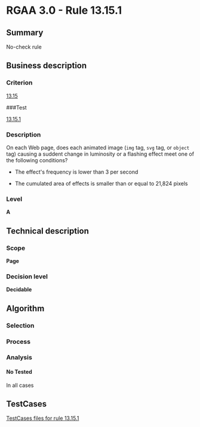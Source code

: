 # RGAA 3.0 -  Rule 13.15.1

## Summary

No-check rule

## Business description

### Criterion

[13.15](http://disic.github.io/rgaa_referentiel_en/RGAA3.0_Criteria_English_version_v1.html#crit-13-15)

###Test

[13.15.1](http://disic.github.io/rgaa_referentiel_en/RGAA3.0_Criteria_English_version_v1.html#test-13-15-1)

### Description
On each Web page, does
    each animated image (<code>img</code> tag, <code>svg</code> tag, or <code>object</code> tag)
    causing a suddent change in luminosity or a flashing
    effect meet one of the following conditions?
    <ul><li> The effect's frequency is lower than 3 per
   second</li>
  <li> The cumulated area of effects is smaller than
   or equal to 21,824 pixels</li>
    </ul> 


### Level

**A**

## Technical description

### Scope

**Page**

### Decision level

**Decidable**

## Algorithm

### Selection

### Process

### Analysis

#### No Tested 

In all cases







##  TestCases 

[TestCases files for rule 13.15.1](https://github.com/Asqatasun/Asqatasun/tree/master/rules/rules-rgaa3.0/src/test/resources/testcases/rgaa30/Rgaa30Rule131501/) 


